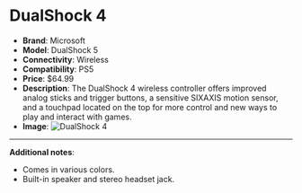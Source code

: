 # DualShock 4

- **Brand**: Microsoft
- **Model**: DualShock 5
- **Connectivity**: Wireless
- **Compatibility**: PS5
- **Price**: $64.99
- **Description**: The DualShock 4 wireless controller offers improved analog sticks and trigger buttons, a sensitive SIXAXIS motion sensor, and a touchpad located on the top for more control and new ways to play and interact with games.
- **Image**: ![DualShock 4](URL_to_DualShock_4_image)

---
**Additional notes**:
- Comes in various colors.
- Built-in speaker and stereo headset jack.